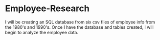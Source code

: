 # Employee-Research
I will be creating an SQL database from six csv files of employee info from the 1980's and 1990's.
Once I have the database and tables created, I will begin to analyze the employee data.
